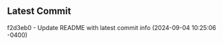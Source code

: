 
## Latest Commit
f2d3eb0 - Update README with latest commit info (2024-09-04 10:25:06 -0400) <Yunxi-Zhou>
